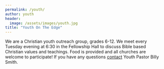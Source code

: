 ```yaml
---
permalink: /youth/
author: youth
header:
  image: /assets/images/youth.jpg
title: "Youth On The Edge"
---
```


We are a Christian youth outreach group, grades 6-12. We meet every Tuesday evening at 6:30 in the
Fellowship Hall to discuss Bible based Christian values and teachings. Food is provided and all
churches are welcome to participate! If you have any questions [contact](ourleaders.md) Youth Pastor
Billy Smith.

[<i class="fab fa-facebook"></i>](https://www.facebook.com/1Timothyfourtwelve)
